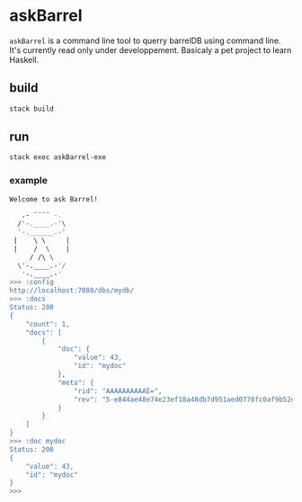 # askBarrel

`askBarrel` is a command line tool to querry barrelDB using command line.
It's currently read only under developpement. Basicaly a pet project to learn Haskell.

## build

```bash
stack build
```

## run

```bash
stack exec askBarrel-exe
```

### example

```bash
Welcome to ask Barrel!

   .- ¨¨¨¨ -.
  /'-.____.-'\
  '-.______.-'
 |    \ \     |
 |    /  \    |
     / /\ \
  \'-.____.-'/
   '-.____.-'
>>> :config
http://localhost:7080/dbs/mydb/
>>> :docs
Status: 200
{
    "count": 1,
    "docs": [
        {
            "doc": {
                "value": 43,
                "id": "mydoc"
            },
            "meta": {
                "rid": "AAAAAAAAAAE=",
                "rev": "5-e844ae48e74e23ef18a48db7d951aed0778fc0af9b52ef21639b3f54cbe9baaf"
            }
        }
    ]
}
>>> :doc mydoc
Status: 200
{
    "value": 43,
    "id": "mydoc"
}
>>>
```
